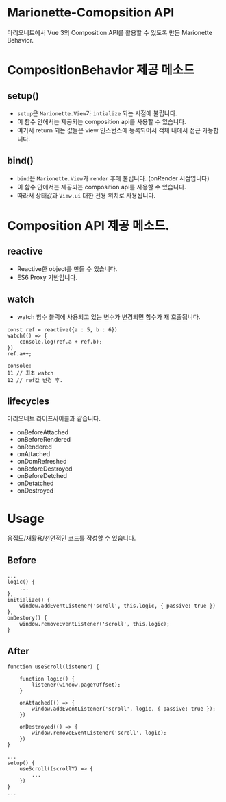 # Marionette-Comopsition API

마리오네트에서 Vue 3의 Composition API를 활용할 수 있도록 만든 Marionette Behavior.

# CompositionBehavior 제공 메소드

## setup()
- `setup`은 `Marionette.View`가 `intialize` 되는 시점에 불립니다.
- 이 함수 안에서는 제공되는 composition api를 사용할 수 있습니다.
- 여기서 return 되는 값들은 view 인스턴스에 등록되어서 객체 내에서 접근 가능합니다.

## bind() 
- `bind`은 `Marionette.View`가 `render` 후에 불립니다. (onRender 시점입니다)
- 이 함수 안에서는 제공되는 composition api를 사용할 수 있습니다.
- 따라서 상태값과 `View.ui` 대한 전용 위치로 사용됩니다.

# Composition API 제공 메소드.
## reactive
- Reactive한 object를 만들 수 있습니다.
- ES6 Proxy 기반입니다.

## watch
- watch 함수 블럭에 사용되고 있는 변수가 변경되면 함수가 재 호출됩니다.
```
const ref = reactive({a : 5, b : 6})
watch(() => {
    console.log(ref.a + ref.b); 
})
ref.a++;
```
```
console:
11 // 최초 watch
12 // ref값 변경 후.
```

## lifecycles

마리오네트 라이프사이클과 같습니다.

- onBeforeAttached
- onBeforeRendered
- onRendered
- onAttached
- onDomRefreshed
- onBeforeDestroyed
- onBeforeDetched
- onDetatched
- onDestroyed 

# Usage
응집도/재활용/선언적인 코드를 작성할 수 있습니다.

## Before
```
...
logic() {
    ...
},
initialize() {
    window.addEventListener('scroll', this.logic, { passive: true })
},
onDestory() {
    window.removeEventListener('scroll', this.logic);
}

```

## After
```
function useScroll(listener) {

    function logic() {
        listener(window.pageYOffset);
    }

    onAttached(() => {
        window.addEventListener('scroll', logic, { passive: true });
    })

    onDestroyed(() => {
        window.removeEventListener('scroll', logic);
    })
}
```
```
...
setup() {
    useScroll((scrollY) => { 
        ...
    })
}
...
```
